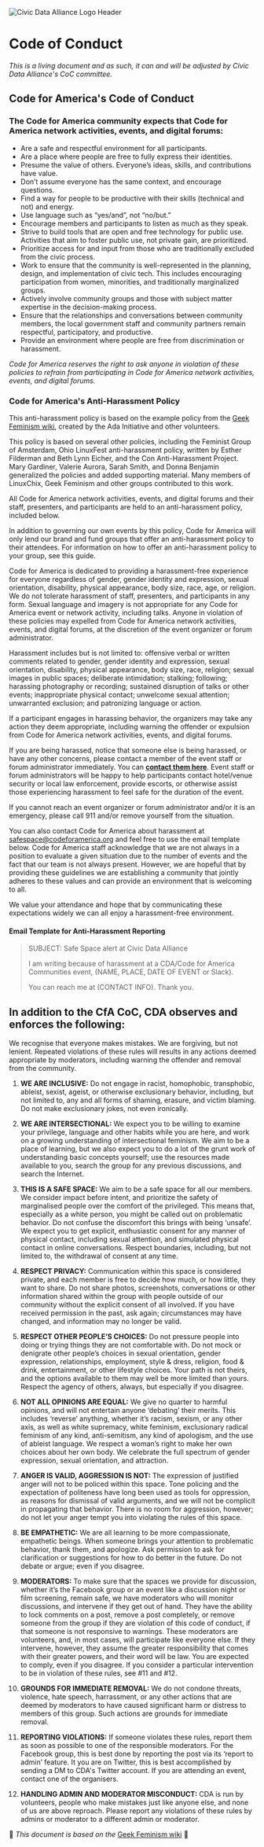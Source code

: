 ![Civic Data Alliance Logo Header](https://raw.githubusercontent.com/civicdata/branding/markdown-header-test/assets/Logo/Rendered_Cube_Full_888x200_Header.png)

# Code of Conduct

_This is a living document and as such, it can and will be adjusted by Civic Data Alliance's CoC committee._

## Code for America's Code of Conduct

### The Code for America community expects that Code for America network activities, events, and digital forums:

* Are a safe and respectful environment for all participants.
* Are a place where people are free to fully express their identities.
* Presume the value of others. Everyone’s ideas, skills, and contributions have value.
* Don’t assume everyone has the same context, and encourage questions.
* Find a way for people to be productive with their skills (technical and not) and energy.
* Use language such as “yes/and”, not “no/but.”
* Encourage members and participants to listen as much as they speak.
* Strive to build tools that are open and free technology for public use. Activities that aim to foster public use, not private gain, are prioritized.
* Prioritize access for and input from those who are traditionally excluded from the civic process.
* Work to ensure that the community is well-represented in the planning, design, and implementation of civic tech. This includes encouraging participation from women, minorities, and traditionally marginalized groups.
* Actively involve community groups and those with subject matter expertise in the decision-making process.
* Ensure that the relationships and conversations between community members, the local government staff and community partners remain respectful, participatory, and productive.
* Provide an environment where people are free from discrimination or harassment.

_Code for America reserves the right to ask anyone in violation of these policies to refrain from participating in Code for America network activities, events, and digital forums._

### Code for America's Anti-Harassment Policy

This anti-harassment policy is based on the example policy from the [Geek Feminism wiki](http://www.thefeministclub.nl/coc/), created by the Ada Initiative and other volunteers.

This policy is based on several other policies, including the Feminist Group of Amsterdam, Ohio LinuxFest anti-harassment policy, written by Esther Filderman and Beth Lynn Eicher, and the Con Anti-Harassment Project. Mary Gardiner, Valerie Aurora, Sarah Smith, and Donna Benjamin generalized the policies and added supporting material. Many members of LinuxChix, Geek Feminism and other groups contributed to this work.

All Code for America network activities, events, and digital forums and their staff, presenters, and participants are held to an anti-harassment policy, included below.

In addition to governing our own events by this policy, Code for America will only lend our brand and fund groups that offer an anti-harassment policy to their attendees. For information on how to offer an anti-harassment policy to your group, see this guide.

Code for America is dedicated to providing a harassment-free experience for everyone regardless of gender, gender identity and expression, sexual orientation, disability, physical appearance, body size, race, age, or religion. We do not tolerate harassment of staff, presenters, and participants in any form. Sexual language and imagery is not appropriate for any Code for America event or network activity, including talks. Anyone in violation of these policies may expelled from Code for America network activities, events, and digital forums, at the discretion of the event organizer or forum administrator.

Harassment includes but is not limited to: offensive verbal or written comments related to gender, gender identity and expression, sexual orientation, disability, physical appearance, body size, race, religion; sexual images in public spaces; deliberate intimidation; stalking; following; harassing photography or recording; sustained disruption of talks or other events; inappropriate physical contact; unwelcome sexual attention; unwarranted exclusion; and patronizing language or action.

If a participant engages in harassing behavior, the organizers may take any action they deem appropriate, including warning the offender or expulsion from Code for America network activities, events, and digital forums.

If you are being harassed, notice that someone else is being harassed, or have any other concerns, please contact a member of the event staff or forum administrator immediately. You can [__contact them here__](margeaux@civicdataalliance.org). Event staff or forum administrators will be happy to help participants contact hotel/venue security or local law enforcement, provide escorts, or otherwise assist those experiencing harassment to feel safe for the duration of the event.

If you cannot reach an event organizer or forum administrator and/or it is an emergency, please call 911 and/or remove yourself from the situation.

You can also contact Code for America about harassment at safespace@codeforamerica.org and feel free to use the email template below. Code for America staff acknowledge that we are not always in a position to evaluate a given situation due to the number of events and the fact that our team is not always present. However, we are hopeful that by providing these guidelines we are establishing a community that jointly adheres to these values and can provide an environment that is welcoming to all.

We value your attendance and hope that by communicating these expectations widely we can all enjoy a harassment-free environment.

#### Email Template for Anti-Harassment Reporting

>SUBJECT: Safe Space alert at Civic Data Alliance
>
>I am writing because of harassment at a CDA/Code for America Communities event, (NAME, PLACE, DATE OF EVENT or Slack).
>
> You can reach me at (CONTACT INFO). Thank you.

## In addition to the CfA CoC, CDA observes and enforces the following:

We recognise that everyone makes mistakes. We are forgiving, but not lenient. Repeated violations of these rules will results in any actions deemed appropriate by moderators, including warning the offender and removal from the community.

1. **WE ARE INCLUSIVE:**
Do not engage in racist, homophobic, transphobic, ableist, sexist, ageist, or otherwise exclusionary behavior, including, but not limited to, any and all forms of shaming, erasure, and victim blaming. Do not make exclusionary jokes, not even ironically.  

2. **WE ARE INTERSECTIONAL:**
We expect you to be willing to examine your privilege, language and other habits while you are here, and work on a growing understanding of intersectional feminism. We aim to be a place of learning, but we also expect you to do a lot of the grunt work of understanding basic concepts yourself; use the resources made available to you, search the group for any previous discussions, and search the Internet.

3. **THIS IS A SAFE SPACE:**
We aim to be a safe space for all our members. We consider impact before intent, and prioritize the safety of marginalised people over the comfort of the privileged. This means that, especially as a white person, you might be called out on problematic behavior. Do not confuse the discomfort this brings with being ‘unsafe’. We expect you to get explicit, enthusiastic consent for any manner of physical contact, including sexual attention, and simulated physical contact in online conversations. Respect boundaries, including, but not limited to, the withdrawal of consent at any time.

4. **RESPECT PRIVACY:**
Communication within this space is considered private, and each member is free to decide how much, or how little, they want to share. Do not share photos, screenshots, conversations or other information shared within the group with people outside of our community without the explicit consent of all involved. If you have received permission in the past, ask again; circumstances may have changed, and information may no longer be valid.

5. **RESPECT OTHER PEOPLE’S CHOICES:**
Do not pressure people into doing or trying things they are not comfortable with. Do not mock or denigrate other people’s choices in sexual orientation, gender expression, relationships, employment, style & dress, religion, food & drink, entertainment, or other lifestyle choices. Your path is not theirs, and the options available to them may well be more limited than yours. Respect the agency of others, always, but especially if you disagree.

6. **NOT ALL OPINIONS ARE EQUAL:**
We give no quarter to harmful opinions, and will not entertain anyone ‘debating’ their merits. This includes ‘reverse’ anything, whether it’s racism, sexism, or any other axis, as well as white supremacy, white feminism, exclusionary radical feminism of any kind, anti-semitism, any kind of apologism, and the use of ableist language. We respect a woman’s right to make her own choices about her own body. We celebrate the full spectrum of gender expression, sexual orientation, and attraction.

7. **ANGER IS VALID, AGGRESSION IS NOT:**
The expression of justified anger will not to be policed within this space. Tone policing and the expectation of politeness have long been used as tools for oppression, as reasons for dismissal of valid arguments, and we will not be complicit in propagating that behavior. There is no room for aggression, however; do not let your anger tempt you into violating the rules of this space.

8. **BE EMPATHETIC:**
We are all learning to be more compassionate, empathetic beings. When someone brings your attention to problematic behavior, thank them, and apologize. Ask permission to ask for clarification or suggestions for how to do better in the future. Do not debate or argue; even if you disagree.

9. **MODERATORS:**
To make sure that the spaces we provide for discussion, whether it’s the Facebook group or an event like a discussion night or film screening, remain safe, we have moderators who will monitor discussions, and intervene if they get out of hand. They have the ability to lock comments on a post, remove a post completely, or remove someone from the group if they are violation of this code of conduct, if that someone is not responsive to warnings. These moderators are volunteers, and, in most cases, will participate like everyone else. If they intervene, however, they assume the greater responsibility that comes with their greater powers, and their word will be law. You are expected to comply, even if you disagree. If you consider a particular intervention to be in violation of these rules, see #11 and #12.

10. **GROUNDS FOR IMMEDIATE REMOVAL:**
We do not condone threats, violence, hate speech, harrassment, or any other actions that are deemed by moderators to have caused significant harm or distress to members of this group. Such actions are grounds for immediate removal.

11. **REPORTING VIOLATIONS:**
If someone violates these rules, report them as soon as possible to one of the responsible moderators. For the Facebook group, this is best done by reporting the post via its ‘report to admin’ feature. It you are on Twitter, this is best accomplished by sending a DM to CDA's Twitter account. If you are attending an event, contact one of the organisers.

12. **HANDLING ADMIN AND MODERATOR MISCONDUCT:**
CDA is run by volunteers, people who make mistakes just like anyone else, and none of us are above reproach. Please report any violations of these rules by admins or moderator to a different admin or moderator.


:sparkling_heart: _This document is based on the_ [Geek Feminism wiki](http://www.thefeministclub.nl/coc/) :sparkling_heart:
